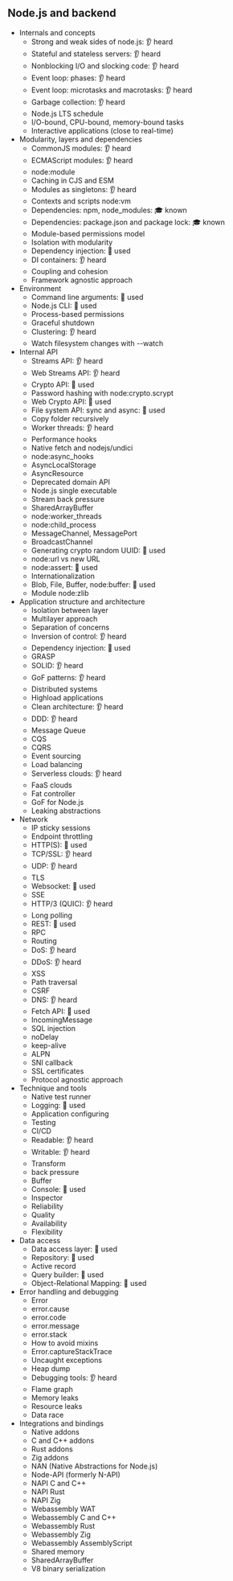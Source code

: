 ## Node.js and backend

- Internals and concepts
  - Strong and weak sides of node.js: 👂 heard
  - Stateful and stateless servers: 👂 heard
  - Nonblocking I/O and slocking code: 👂 heard
  - Event loop: phases: 👂 heard
  - Event loop: microtasks and macrotasks: 👂 heard
  - Garbage collection: 👂 heard
  - Node.js LTS schedule
  - I/O-bound, CPU-bound, memory-bound tasks
  - Interactive applications (close to real-time)
- Modularity, layers and dependencies
  - CommonJS modules: 👂 heard
  - ECMAScript modules: 👂 heard
  - node:module
  - Caching in CJS and ESM
  - Modules as singletons: 👂 heard
  - Contexts and scripts node:vm
  - Dependencies: npm, node_modules: 🎓 known
  - Dependencies: package.json and package lock: 🎓 known
  - Module-based permissions model
  - Isolation with modularity
  - Dependency injection: 🙋 used
  - DI containers: 👂 heard
  - Coupling and cohesion
  - Framework agnostic approach
- Environment
  - Command line arguments: 🙋 used
  - Node.js CLI: 🙋 used
  - Process-based permissions
  - Graceful shutdown
  - Clustering: 👂 heard
  - Watch filesystem changes with --watch
- Internal API
  - Streams API: 👂 heard
  - Web Streams API: 👂 heard 
  - Crypto API: 🙋 used
  - Password hashing with node:crypto.scrypt
  - Web Crypto API: 🙋 used
  - File system API: sync and async: 🙋 used
  - Copy folder recursively
  - Worker threads: 👂 heard
  - Performance hooks
  - Native fetch and nodejs/undici
  - node:async_hooks
  - AsyncLocalStorage
  - AsyncResource
  - Deprecated domain API
  - Node.js single executable
  - Stream back pressure
  - SharedArrayBuffer
  - node:worker_threads
  - node:child_process
  - MessageChannel, MessagePort
  - BroadcastChannel
  - Generating crypto random UUID: 🙋 used
  - node:url vs new URL
  - node:assert:  🙋 used
  - Internationalization
  - Blob, File, Buffer, node:buffer: 🙋 used
  - Module node:zlib
- Application structure and architecture
  - Isolation between layer
  - Multilayer approach
  - Separation of concerns
  - Inversion of control: 👂 heard
  - Dependency injection: 🙋 used
  - GRASP
  - SOLID: 👂 heard
  - GoF patterns: 👂 heard
  - Distributed systems
  - Highload applications
  - Clean architecture: 👂 heard
  - DDD: 👂 heard
  - Message Queue
  - CQS
  - CQRS
  - Event sourcing
  - Load balancing
  - Serverless clouds: 👂 heard
  - FaaS clouds
  - Fat controller
  - GoF for Node.js
  - Leaking abstractions
- Network
  - IP sticky sessions
  - Endpoint throttling
  - HTTP(S): 🙋 used
  - TCP/SSL: 👂 heard
  - UDP: 👂 heard
  - TLS
  - Websocket: 🙋 used 
  - SSE
  - HTTP/3 (QUIC): 👂 heard
  - Long polling
  - REST: 🙋 used
  - RPC
  - Routing
  - DoS: 👂 heard
  - DDoS: 👂 heard
  - XSS
  - Path traversal
  - CSRF
  - DNS: 👂 heard
  - Fetch API: 🙋 used
  - IncomingMessage
  - SQL injection
  - noDelay
  - keep-alive
  - ALPN
  - SNI callback
  - SSL certificates
  - Protocol agnostic approach
- Technique and tools
  - Native test runner
  - Logging: 🙋 used
  - Application configuring
  - Testing
  - CI/CD
  - Readable: 👂 heard
  - Writable: 👂 heard
  - Transform
  - back pressure
  - Buffer
  - Console: 🙋 used
  - Inspector
  - Reliability
  - Quality
  - Availability
  - Flexibility
- Data access
  - Data access layer:  🙋 used
  - Repository: 🙋 used
  - Active record
  - Query builder: 🙋 used
  - Object-Relational Mapping: 🙋 used
- Error handling and debugging
  - Error
  - error.cause
  - error.code
  - error.message
  - error.stack
  - How to avoid mixins
  - Error.captureStackTrace
  - Uncaught exceptions
  - Heap dump
  - Debugging tools: 👂 heard
  - Flame graph
  - Memory leaks
  - Resource leaks
  - Data race
- Integrations and bindings
  - Native addons
  - C and C++ addons
  - Rust addons
  - Zig addons
  - NAN (Native Abstractions for Node.js)
  - Node-API (formerly N-API)
  - NAPI C and C++
  - NAPI Rust
  - NAPI Zig
  - Webassembly WAT
  - Webassembly C and C++
  - Webassembly Rust
  - Webassembly Zig
  - Webassembly AssemblyScript
  - Shared memory
  - SharedArrayBuffer
  - V8 binary serialization